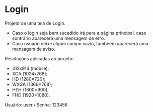 # Login
Projeto de uma tela de Login.
- Caso o login seja bem sucedido irá para a página principal, caso sontrário aparecerá uma mensagem de erro.
- Caso usuário deixe algum campo vazio, tambeém aparecerá uma mensagem de aviso.

Resoluções aplicadas ao porjeto:
- 412x914 (mobile);
- XGA (1024x768);
- HD (1280×720);
- WXGA (1366×768);
- HD+ (1600×900);
- FHD (1920×1080).


Usuário: user / Senha: 123456

